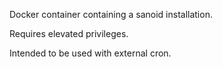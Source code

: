 Docker container containing a sanoid installation.

Requires elevated privileges.

Intended to be used with external cron.
